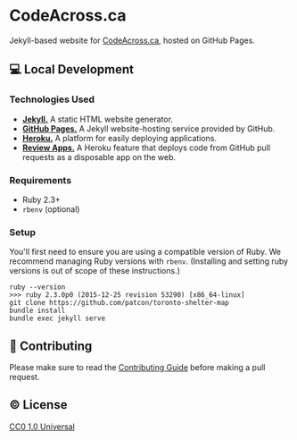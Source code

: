 # CodeAcross.ca

Jekyll-based website for [CodeAcross.ca](codeacross.ca), hosted on
GitHub Pages.

## :computer: Local Development

### Technologies Used

* [**Jekyll.**][jekyll] A static HTML website generator.
* [**GitHub Pages.**][gh-pages] A Jekyll website-hosting service provided by GitHub.
* [**Heroku.**][heroku] A platform for easily deploying applications.
* [**Review Apps.**][review-apps] A Heroku feature that deploys code
  from GitHub pull requests as a disposable app on the web.

### Requirements

* Ruby 2.3+
* `rbenv` (optional)

### Setup

You'll first need to ensure you are using a compatible version of Ruby.
We recommend managing Ruby versions with `rbenv`. (Installing and
setting ruby versions is out of scope of these instructions.)

```
ruby --version
>>> ruby 2.3.0p0 (2015-12-25 revision 53290) [x86_64-linux]
git clone https://github.com/patcon/toronto-shelter-map
bundle install
bundle exec jekyll serve
```

## :muscle: Contributing

Please make sure to read the [Contributing Guide](CONTRIBUTING.md) before making a pull request.

## :copyright: License

[CC0 1.0 Universal](https://creativecommons.org/publicdomain/zero/1.0/)

<!-- Links -->
   [gh-pages]: https://help.github.com/articles/what-is-github-pages/
   [jekyll]: https://jekyllrb.com/docs/home/
   [heroku]: https://www.heroku.com/what
   [review-apps]: https://devcenter.heroku.com/articles/github-integration-review-apps
